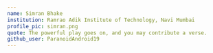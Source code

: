 ```yaml
---
name: Simran Bhake
institution: Ramrao Adik Institute of Technology, Navi Mumbai
profile_pic: simran.png
quote: The powerful play goes on, and you may contribute a verse.
github_user: ParanoidAndroid19
---
```

